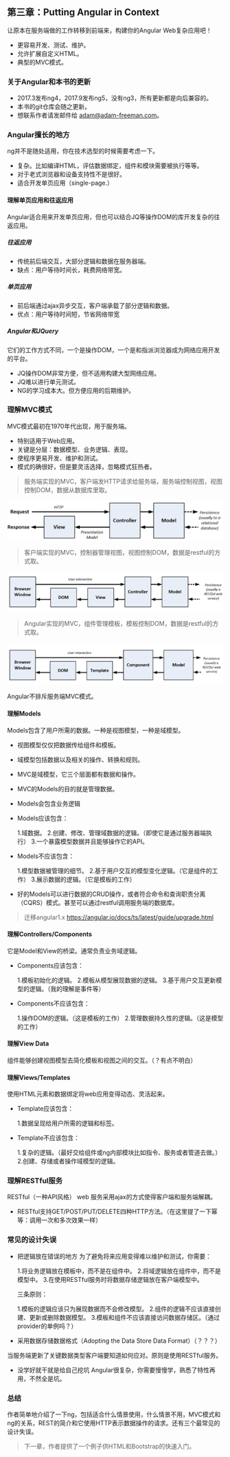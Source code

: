 ## 第三章：Putting Angular in Context
让原本在服务端做的工作转移到前端来，构建你的Angular Web复杂应用吧！

* 更容易开发、测试、维护。
* 允许扩展自定义HTML。
* 典型的MVC模式。

### 关于Angular和本书的更新

* 2017.3发布ng4，2017.9发布ng5，没有ng3，所有更新都是向后兼容的。
* 本书的git仓库会随之更新。
* 想联系作者请发邮件给 adam@adam-freeman.com。

### Angular擅长的地方
ng并不是随处适用，你在技术选型的时候需要考虑一下。

* 复杂。比如编译HTML，评估数据绑定，组件和模块需要被执行等等。
* 对于老式浏览器和设备支持性不是很好。
* 适合开发单页应用（single-page.）

#### 理解单页应用和往返应用
Angular适合用来开发单页应用，但也可以结合JQ等操作DOM的库开发复杂的往返应用。
##### 往返应用
* 传统前后端交互，大部分逻辑和数据在服务器端。
* 缺点：用户等待时间长，耗费网络带宽。

##### 单页应用
* 前后端通过ajax异步交互，客户端承载了部分逻辑和数据。
* 优点：用户等待时间短，节省网络带宽

##### Angular和JQuery
它们的工作方式不同，一个是操作DOM，一个是和指派浏览器成为网络应用开发的平台。

* JQ操作DOM非常方便，但不适用构建大型网络应用。
* JQ难以进行单元测试。
* NG的学习成本大。但方便应用的后期维护。


### 理解MVC模式
MVC模式最初在1970年代出现，用于服务端。

* 特别适用于Web应用。
* 关键是分层：数据模型、业务逻辑、表现。
* 使程序更易开发、维护和测试。
* 模式的确很好，但是要灵活选择，忽略模式狂热者。

>服务端实现的MVC，客户端发HTTP请求给服务端，服务端控制视图，视图控制DOM，数据从数据库里取。

![](图片/第三章-MVC模式.png)

>客户端实现的MVC，控制器管理视图，视图控制DOM，数据是restful的方式取。

![](图片/第三章-MVC模式客户端实现.png)

>Angular实现的MVC，组件管理模板，模板控制DOM，数据是restful的方式取。

![](图片/第三章-MVC模式Angular实现.png)

Angular不排斥服务端MVC模式。

#### 理解Models
Models包含了用户所需的数据。一种是视图模型，一种是域模型。

* 视图模型仅仅把数据传给组件和模板。
* 域模型包括数据以及相关的操作、转换和规则。
* MVC是域模型，它三个层面都有数据和操作。
* MVC的Models的目的就是管理数据。
* Models会包含业务逻辑
* Models应该包含：

	1.域数据。
	2.创建、修改、管理域数据的逻辑。（即使它是通过服务器端执行）
	3.一个暴露模型数据并且能够操作它的API。

* Models不应该包含：

	1.模型数据被管理的细节。
	2.基于用户交互的模型变化逻辑。（它是组件的工作）
	3.展示数据的逻辑。（它是模板的工作）
* 好的Models可以进行数据的CRUD操作，或者符合命令和查询职责分离（CQRS）模式。甚至可以通过restful调用服务端的数据库。

> 迁移angular1.x
https://angular.io/docs/ts/latest/guide/upgrade.html		

#### 理解Controllers/Components
它是Model和View的桥梁。通常负责业务域逻辑。

* Components应该包含：

	1.模板初始化的逻辑。
	2.模板从模型展现数据的逻辑。
	3.基于用户交互更新模型的逻辑。（我的理解是事件等）

* Components不应该包含：
	
	1.操作DOM的逻辑。（这是模板的工作）
	2.管理数据持久性的逻辑。（这是模型的工作）

#### 理解View Data
组件能够创建视图模型去简化模板和视图之间的交互。（？有点不明白）

#### 理解Views/Templates
使用HTML元素和数据绑定将web应用变得动态、灵活起来。

* Template应该包含：

	1.数据呈现给用户所需的逻辑和标签。

* Template不应该包含：
	
	1.复杂的逻辑。（最好交给组件或ng内部模块比如指令、服务或者管道去做。）
	2.创建、存储或者操作域模型的逻辑。


### 理解RESTful服务
RESTful（一种API风格） web 服务采用ajax的方式使得客户端和服务端解耦。

* RESTful支持GET/POST/PUT/DELETE四种HTTP方法。（在这里提了一下幂等：调用一次和多次效果一样）


### 常见的设计失误

* 把逻辑放在错误的地方
为了避免将来应用变得难以维护和测试，你需要：

	1.将业务逻辑放在模板中，而不是在组件中。
	2.将域逻辑放在组件中，而不是模型中。
	3.在使用RESTful服务时将数据存储逻辑放在客户端模型中。

	三条原则：

	1.模板的逻辑应该只为展现数据而不会修改模型。
	2.组件的逻辑不应该直接创建、更新或删除数据模型。
	3.模板和组件不应该直接访问数据存储区。（通过provider的单例吗？）

* 采用数据存储数据格式（Adopting the Data Store Data Format）（？？？）

当服务端更新了关键数据类型客户端要知道如何应对。原则是使用RESTful服务。

* 没学好就干就是给自己挖坑
Angular很复杂，你需要慢慢学，熟悉了特性再用，不然全是坑。

### 总结
作者简单地介绍了一下ng，包括适合什么情景使用，什么情景不用，MVC模式和ng的关系，REST的简介和它使用HTTP表示数据操作的请求。还有三个最常见的设计失误。
>下一章，作者提供了一个例子供HTML和Bootstrap的快速入门。